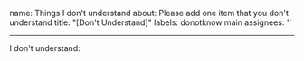 
name: Things I don't understand
about: Please add one item that you don't understand
title: "[Don't Understand]"
labels: donotknow
main
assignees: ''

---

I don't understand:
